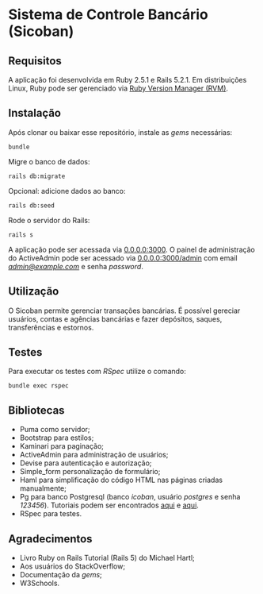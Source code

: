 # Sistema de Controle Bancário (Sicoban)

## Requisitos

A aplicação foi desenvolvida em Ruby 2.5.1 e Rails 5.2.1. Em distribuições Linux, Ruby pode ser gerenciado via [Ruby Version Manager (RVM)](http://rvm.io/).

## Instalação

Após clonar ou baixar esse repositório, instale as *gems* necessárias:
```
bundle
```
Migre o banco de dados:
```
rails db:migrate
```
Opcional: adicione dados ao banco:
```
rails db:seed
```
Rode o servidor do Rails:
```
rails s
```
A aplicação pode ser acessada via [0.0.0.0:3000](http://0.0.0.0:3000/). O painel de administração do ActiveAdmin pode ser acessado via [0.0.0.0:3000/admin](http://0.0.0.0:3000/admin/) com email *admin@example.com* e senha *password*.

## Utilização

O Sicoban permite gerenciar transações bancárias. É possível gereciar usuários, contas e agências bancárias e fazer depósitos, saques, transferências e estornos.

## Testes

Para executar os testes com *RSpec* utilize o comando:
```
bundle exec rspec
```


## Bibliotecas

* Puma como servidor;
* Bootstrap para estilos;
* Kaminari para paginação;
* ActiveAdmin para administração de usuários;
* Devise para autenticação e autorização;
* Simple_form personalização de formulário;
* Haml para simplificação do código HTML nas páginas criadas manualmente;
* Pg para banco Postgresql (banco *icoban*, usuário *postgres* e senha *123456*). Tutoriais podem ser encontrados [aqui](https://www.digitalocean.com/community/tutorials/como-instalar-e-utilizar-o-postgresql-no-ubuntu-16-04-pt) e [aqui](https://www.digitalocean.com/community/tutorials/how-to-use-postgresql-with-your-ruby-on-rails-application-on-ubuntu-14-04).
* RSpec para testes.

## Agradecimentos

* Livro Ruby on Rails Tutorial (Rails 5) do Michael Hartl;
* Aos usuários do StackOverflow;
* Documentação da *gems*;
* W3Schools.
